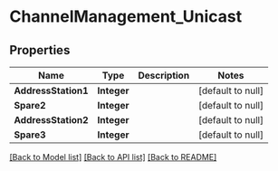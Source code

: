 # ChannelManagement_Unicast
## Properties

| Name | Type | Description | Notes |
|------------ | ------------- | ------------- | -------------|
| **AddressStation1** | **Integer** |  | [default to null] |
| **Spare2** | **Integer** |  | [default to null] |
| **AddressStation2** | **Integer** |  | [default to null] |
| **Spare3** | **Integer** |  | [default to null] |

[[Back to Model list]](../README.md#documentation-for-models) [[Back to API list]](../README.md#documentation-for-api-endpoints) [[Back to README]](../README.md)

